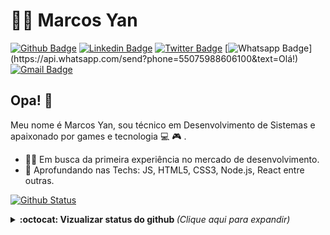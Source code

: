 # :man_technologist: Marcos Yan

[![Github Badge](https://img.shields.io/badge/-Github-000?style=flat-square&logo=Github&logoColor=white&link=https://github.com/yansntss)](https://github.com/yansntss)
[![Linkedin Badge](https://img.shields.io/badge/-LinkedIn-blue?style=flat-square&logo=Linkedin&logoColor=white&link=https://www.linkedin.com/in/yansntss/)](https://www.linkedin.com/in/yansntss/)
[![Twitter Badge](https://img.shields.io/badge/-Twitter-1ca0f1?style=flat-square&labelColor=1ca0f1&logo=twitter&logoColor=white&link=https://twitter.com/yanstnss)](https://twitter.com/NpmYan)
[![Whatsapp Badge](https://img.shields.io/badge/-Whatsapp-4CA143?style=flat-square&labelColor=4CA143&logo=whatsapp&logoColor=white&link=https://api.whatsapp.com/send?phone=55075988606100&text=Olá!)](https://api.whatsapp.com/send?phone=55075988606100&text=Olá!)
[![Gmail Badge](https://img.shields.io/badge/-Gmail-c14438?style=flat-square&logo=Gmail&logoColor=white&link=mailto:yansantos.dev@gmail.com)](mailto:yansantos.dev@gmail.com)

## Opa! 👋

Meu nome é Marcos Yan, sou técnico em Desenvolvimento de Sistemas e apaixonado por games e tecnologia  💻 🎮 .

- :office_worker: Em busca da primeira experiência no mercado de desenvolvimento. 
- :blue_heart: Aprofundando nas Techs: JS, HTML5, CSS3, Node.js, React entre outras.


[![Github Status](https://github-readme-stats.vercel.app/api?username=yansntss&show_icons=true&title_color=fff&icon_color=79ff97&text_color=9f9f9f&bg_color=151515)](https://github.com/yanstnss/yanstnss)

<details>
  <summary> <b>:octocat: Vizualizar status do github </b> <i>(Clique aqui para expandir)</i> </summary>
  <br>
    
  [![Github Status](https://github-readme-stats.vercel.app/api?username=yansntss&show_icons=true&title_color=fff&icon_color=79ff97&text_color=9f9f9f&bg_color=151515)]           (https://github.com/yanstnss/yanstnss)
</details>
